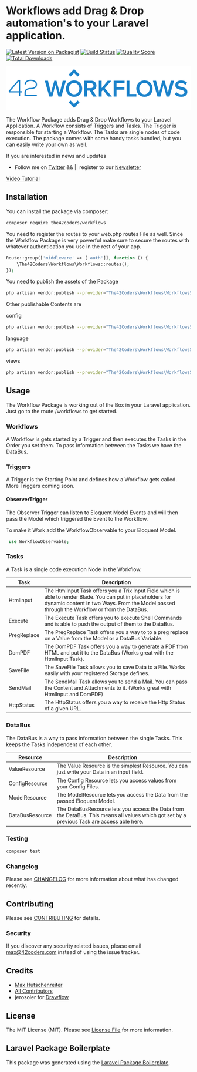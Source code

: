 # Workflows add Drag & Drop automation's to your Laravel application.

[![Latest Version on Packagist](https://img.shields.io/packagist/v/the42coders/workflows.svg?style=flat-square)](https://packagist.org/packages/the42coders/workflows)
[![Build Status](https://img.shields.io/travis/42coders/workflows/master.svg?style=flat-square)](https://travis-ci.org/42coders/workflows)
[![Quality Score](https://github.styleci.io/repos/295739465/shield)](https://github.styleci.io/repos/295739465/shield)
[![Total Downloads](https://img.shields.io/packagist/dt/the42coders/workflows.svg?style=flat-square)](https://packagist.org/packages/the42coders/workflows)

![Logo](https://github.com/42coders/workflows/blob/master/resources/img/42workflows.png?raw=true)

The Workflow Package adds Drag & Drop Workflows to your Laravel Application. A Workflow consists of Triggers and Tasks. 
The Trigger is responsible for starting a Workflow. The Tasks are single nodes of code execution. 
The package comes with some handy tasks bundled, but you can easily write your own as well.

If you are interested in news and updates 
- Follow me on [Twitter](https://twitter.com/gwagwagwa) && || register to our [Newsletter](https://workflows.42coders.com)

[Video Tutorial](http://www.youtube.com/watch?v=J-fplZGlTZI "Short Introduction Video")

## Installation

You can install the package via composer:

```bash
composer require the42coders/workflows
```

You need to register the routes to your web.php routes File as well.
Since the Workflow Package is very powerful make sure to secure the routes with whatever authentication
you use in the rest of your app. 

```php
Route::group(['middleware' => ['auth']], function () {
    \The42Coders\Workflows\Workflows::routes();
});
```

You need to publish the assets of the Package

```bash
php artisan vendor:publish --provider="The42Coders\Workflows\WorkflowsServiceProvider"  --tag=assets  
```

Other publishable Contents are

config

```bash
php artisan vendor:publish --provider="The42Coders\Workflows\WorkflowsServiceProvider"  --tag=config  
```

language

```bash
php artisan vendor:publish --provider="The42Coders\Workflows\WorkflowsServiceProvider"  --tag=lang  
```

views

```bash
php artisan vendor:publish --provider="The42Coders\Workflows\WorkflowsServiceProvider"  --tag=views  
```

## Usage

The Workflow Package is working out of the Box in your Laravel application. Just go to the route /workflows 
to get started.


### Workflows

A Workflow is gets started by a Trigger and then executes the Tasks in the Order you set them. 
To pass information between the Tasks we have the DataBus. 

### Triggers

A Trigger is the Starting Point and defines how a Workflow gets called. More Triggers coming soon.

#### ObserverTrigger

The Observer Trigger can listen to Eloquent Model Events and will then pass the Model which triggered the Event to the 
Workflow.

To make it Work add the WorkflowObservable to your Eloquent Model. 

``` php
 use WorkflowObservable;
```

### Tasks

A Task is a single code execution Node in the Workflow. 

Task | Description
---- | -----------
HtmlInput | The HtmlInput Task offers you a Trix Input Field which is able to render Blade. You can put in placeholders for dynamic content in two Ways. From the Model passed through the Workflow or from the DataBus.
Execute | The Execute Task offers you to execute Shell Commands and is able to push the output of them to the DataBus.
PregReplace | The PregReplace Task offers you a way to to a preg replace on a Value from the Model or a DataBus Variable.
DomPDF | The DomPDF Task offers you a way to generate a PDF from HTML and put it to the DataBus (Works great with the HtmlInput Task).
SaveFile | The SaveFile Task allows you to save Data to a File. Works easily with your registered Storage defines.
SendMail | The SendMail Task allows you to send a Mail. You can pass the Content and Attachments to it. (Works great with HtmlInput and DomPDF) 
HttpStatus | The HttpStatus offers you a way to receive the Http Status of a given URL.


### DataBus

The DataBus is a way to pass information between the single Tasks. This keeps the Tasks independent of each other.

Resource | Description
---- | -----------
ValueResource | The Value Resource is the simplest Resource. You can just write your Data in an input field.
ConfigResource | The Config Resource lets you access values from your Config Files.
ModelResource | The ModelResource lets you access the Data from the passed Eloquent Model.
DataBusResource | The DataBusResource lets you access the Data from the DataBus. This means all values which got set by a previous Task are access able here.




### Testing

``` bash
composer test
```

### Changelog

Please see [CHANGELOG](CHANGELOG.md) for more information about what has changed recently.

## Contributing

Please see [CONTRIBUTING](CONTRIBUTING.md) for details.

### Security

If you discover any security related issues, please email max@42coders.com instead of using the issue tracker.

## Credits

- [Max Hutschenreiter](https://github.com/42coders)
- [All Contributors](../../contributors)
- jerosoler for [Drawflow](https://github.com/jerosoler/Drawflow)

## License

The MIT License (MIT). Please see [License File](LICENSE.md) for more information.

## Laravel Package Boilerplate

This package was generated using the [Laravel Package Boilerplate](https://laravelpackageboilerplate.com).
